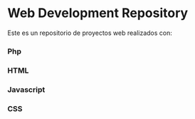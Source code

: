 # Web Development Repository
Este es un repositorio de proyectos web realizados con:

### Php
### HTML
### Javascript
### CSS
<!---
XxStyleS2xX/XxStyleS2xX is a ✨ special ✨ repository because its `README.md` (this file) appears on your GitHub profile.
You can click the Preview link to take a look at your changes.
--->
